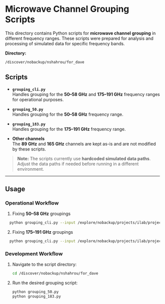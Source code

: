 # Microwave Channel Grouping Scripts

This directory contains Python scripts for **microwave channel grouping** in different frequency ranges.
These scripts were prepared for analysis and processing of simulated data for specific frequency bands.

**Directory:**

`/discover/nobackup/nshahrou/for_dave`

## Scripts

- **`grouping_cli.py`**  
  Handles grouping for the **50–58 GHz** and **175–191 GHz** frequency ranges for operational purposes.  

- **`grouping_50.py`**  
  Handles grouping for the **50–58 GHz** frequency range.  

- **`grouping_183.py`**  
  Handles grouping for the **175–191 GHz** frequency range.  

- **Other channels**  
  The **89 GHz** and **165 GHz** channels are kept as-is and are not modified by these scripts.

> **Note:** The scripts currently use **hardcoded simulated data paths**. Adjust the data paths if 
needed before running in a different environment.

---

## Usage

### Operational Workflow

1. Fixing **50–58 GHz** groupings
  ```bash
    python grouping_cli.py --input /explore/nobackup/projects/ilab/projects/Aurora/data/channel_grouping_experiment/new_TB_dec_50GHZ_3p9.nc --mode 50 --output-dir /explore/nobackup/projects/ilab/projects/Aurora/results/channel_grouping_experiment --test-name newtest15 --alpha 1000
  ```

2. Fixing **175–191 GHz** groupings
  ```bash
    python grouping_cli.py --input /explore/nobackup/projects/ilab/projects/Aurora/data/channel_grouping_experiment/new_TB_dec_183GHZ_3p9.nc --mode 183 --output-dir /explore/nobackup/projects/ilab/projects/Aurora/results/channel_grouping_experiment --test-name newtest15 --alpha 1000
  ```

### Development Workflow

1. Navigate to the script directory:
   ```bash
   cd /discover/nobackup/nshahrou/for_dave
    ```

2. Run the desired grouping script:
    ```bash
    python grouping_50.py
    python grouping_183.py
    ```
